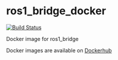 # ros1_bridge_docker
[![Build Status](https://travis-ci.org/amslabtech/ros1_bridge_docker.svg?branch=master)](https://travis-ci.org/amslabtech/ros1_bridge_docker)

Docker image for ros1_bridge

Docker images are available on [Dockerhub](https://cloud.docker.com/u/amslabtech/repository/docker/amslabtech/ros1_bridge)

